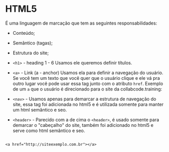 # HTML5

É uma linguagem de marcação que tem as seguintes responsabilidades:

- Conteúdo;
- Semântico (tagas);
- Estrutura do site;


- `<h1>` - heading 1  -  6
Usamos ele queremos definir títulos.

- `<a>` - Link (a - anchor)
Usamos ela para definir a navegação do usuário. Se você tem um texto que você quer que o usuário clique e ele vá pra outro lugar você pode usar essa tag junto com o atributo `href`. Exemplo de um  `a` que o usuário é direcionado para o site da collabcode.training:

- `<nav>` - Usamos apenas para demarcar a estrutura de navegação do site, essa tag foi adicionada no html5 e é utilizada somente para manter um html semântico e seo.

- `<header>` - Parecido com a de cima o `<header>`, é usado somente para demarcar o "cabeçalho" do site, também foi adicionado no html5 e serve como html semântico e seo.
```

<a href="http://siteexemplo.com.br"></a>